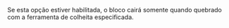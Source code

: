 Se esta opção estiver habilitada, o bloco cairá somente quando quebrado com a ferramenta de colheita especificada.